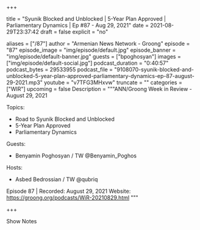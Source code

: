 
+++

title = "Syunik Blocked and Unblocked | 5-Year Plan Approved | Parliamentary Dynamics | Ep #87 - Aug 29, 2021"
date = 2021-08-29T23:37:42
draft = false
explicit = "no"

aliases = ["/87"]
author = "Armenian News Network - Groong"
episode = "87"
episode_image = "img/episode/default.jpg"
episode_banner = "img/episode/default-banner.jpg"
guests = ["bpoghosyan"]
images = ["img/episode/default-social.jpg"]
podcast_duration = "0:40:57"
podcast_bytes = 29533955
podcast_file = "9108070-syunik-blocked-and-unblocked-5-year-plan-approved-parliamentary-dynamics-ep-87-august-29-2021.mp3"
youtube = "v7TFG3MHxvw"
truncate = ""
categories = ["WIR"]
upcoming = false
Description = """ANN/Groong Week in Review - August 29, 2021

Topics:
* Road to Syunik Blocked and Unblocked
* 5-Year Plan Approved
* Parliamentary Dynamics

Guests:
* Benyamin Poghosyan / TW @Benyamin_Poghos

Hosts:
* Asbed Bedrossian / TW @qubriq


Episode 87 | Recorded: August 29, 2021
Website: https://groong.org/podcasts/WiR-20210829.html
"""

+++

Show Notes

